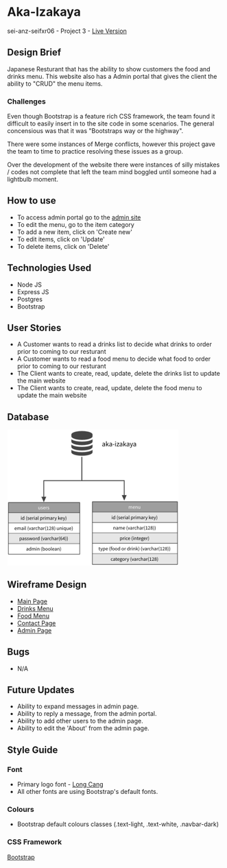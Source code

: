 # Aka-Izakaya

sei-anz-seifxr06 - Project 3 - [Live Version](https://aka-izakaya.herokuapp.com/)

## Design Brief

Japanese Resturant that has the ability to show customers the food and drinks menu. This website also has a Admin portal that gives the client the ability to "CRUD" the menu items.

### Challenges
Even though Bootstrap is a feature rich CSS framework, the team found it difficult to easily insert in to the site code in some scenarios. The general concensious was that it was "Bootstraps way or the highway". 

There were some instances of Merge conflicts, however this project gave the team to time to practice resolving these issues as a group. 

Over the development of the website there were instances of silly mistakes / codes not complete that left the team mind boggled until someone had a lightbulb moment. 

## How to use

- To access admin portal go to the [admin site](https://aka-izakaya.herokuapp.com/admin)
- To edit the menu, go to the item category
- To add a new item, click on 'Create new'
- To edit items, click on 'Update'
- To delete items, click on 'Delete'

## Technologies Used

- Node JS
- Express JS
- Postgres
- Bootstrap

## User Stories

- A Customer wants to read a drinks list to decide what drinks to order prior to coming to our resturant
- A Customer wants to read a food menu to decide what food to order prior to coming to our resturant
- The Client wants to create, read, update, delete the drinks list to update the main website
- The Client wants to create, read, update, delete the food menu to update the main website

## Database

<img src="./client/assets/readme/database.webp" width="400px">

## Wireframe Design

- [Main Page](./client/assets/readme/main-page.webp)
- [Drinks Menu](./client/assets/readme/drinks-menu.webp)
- [Food Menu](./client/assets/readme/food-menu.webp)
- [Contact Page](./client/assets/readme/contact.webp)
- [Admin Page](./client/assets/readme/admin.webp)

## Bugs

- N/A

## Future Updates

- Ability to expand messages in admin page.
- Ability to reply a message, from the admin portal.
- Ability to add other users to the admin page.
- Ability to edit the 'About' from the admin page.

## Style Guide

### Font

- Primary logo font - [Long Cang](https://fonts.google.com/specimen/Long+Cang)
- All other fonts are using Bootstrap's default fonts.

### Colours

- Bootstrap default colours classes (.text-light, .text-white, .navbar-dark)

### CSS Framework

[Bootstrap](https://getbootstrap.com/)

